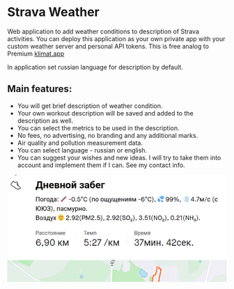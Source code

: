 # Strava Weather

Web application to add weather conditions to description of Strava activities. You can deploy this application as your own private app with your custom weather server and personal API tokens.
This is free analog to Premium [klimat.app](http://klimat.app)

In application set russian language for description by default.

## Main features:

* You will get brief description of weather condition.
* Your own workout description will be saved and added to the description as well.
* You can select the metrics to be used in the description.
* No fees, no advertising, no branding and any additional marks.
* Air quality and pollution measurement data.
* You can select language -  russian or english.
* You can suggest your wishes and new ideas. I will try to take them into account and implement them if I can. See my contact info.

![Description example](static/pic1.png)
